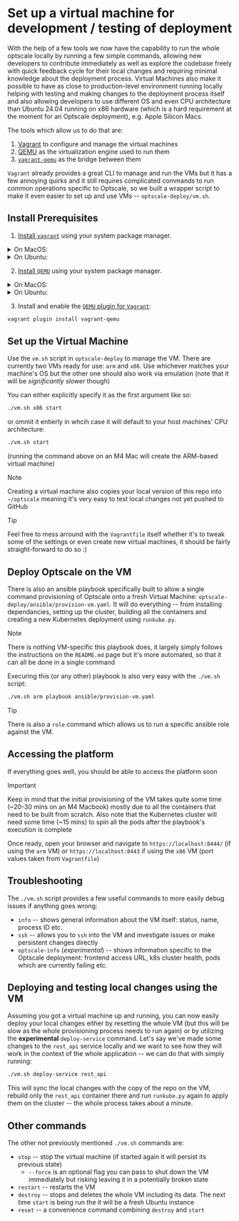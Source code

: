 # Set up a virtual machine for development / testing of deployment

With the help of a few tools we now have the capability to run the whole optscale locally by running a few simple commands,
allowing new developers to contribute immediately as well as explore the codebase freely with quick feedback cycle for their
local changes and requiring minimal knowledge about the deployment process. Virtual Machines also make it possible to have
as close to production-level environment running locally helping with testing and making changes to the deployment process
itself and also allowing developers to use different OS and even CPU architecture than Ubuntu 24.04 running on x86 hardware
(which is a hard requirement at the moment for an Optscale deployment), e.g. Apple Silicon Macs.

The tools which allow us to do that are:

1. [Vagrant](https://developer.hashicorp.com/vagrant/) to configure and manage the virtual machines
2. [QEMU](https://www.qemu.org/) as the virtualization engine used to run them
3. [`vagrant-qemu`](https://github.com/ppggff/vagrant-qemu) as the bridge between them

`Vagrant` already provides a great CLI to manage and run the VMs but it has a few annoying quirks and it still requires
complicated commands to run common operations specific to Optscale, so we built a wrapper script to make it even easier to
set up and use VMs -- `optscale-deploy/vm.sh`.

## Install Prerequisites

1. [Install `vagrant`](https://developer.hashicorp.com/vagrant/install) using your system package manager.
<details><summary>On MacOS:</summary>
  
```sh
brew tap hashicorp/tap
brew install hashicorp/tap/hashicorp-vagrant
```
</details>

<details><summary>On Ubuntu:</summary>

```sh
wget -O - https://apt.releases.hashicorp.com/gpg | sudo gpg --dearmor -o /usr/share/keyrings/hashicorp-archive-keyring.gpg
echo "deb [arch=$(dpkg --print-architecture) signed-by=/usr/share/keyrings/hashicorp-archive-keyring.gpg] https://apt.releases.hashicorp.com $(grep -oP '(?<=UBUNTU_CODENAME=).*' /etc/os-release || lsb_release -cs) main" | sudo tee /etc/apt/sources.list.d/hashicorp.list
sudo apt update && sudo apt install vagrant
```
</details>

2. [Install `QEMU`](https://www.qemu.org/download/) using your system package manager.

<details><summary>On MacOS:</summary>

```sh
brew install qemu
```
</details>

<details><summary>On Ubuntu:</summary>

```sh
apt-get install qemu-system
```
</details>

3. Install and enable the [`QEMU` plugin for `Vagrant`](https://github.com/ppggff/vagrant-qemu):
```sh
vagrant plugin install vagrant-qemu
```

## Set up the Virtual Machine


Use the `vm.sh` script in `optscale-deploy` to manage the VM. There are currently two VMs ready for use: `arm` and `x86`.
Use whichever matches your machine's OS but the other one should also work via emulation (note that it will be
_significantly slower_ though)

You can either explicitly specify it as the first argument like so:

```sh
./vm.sh x86 start
```

or ommit it entierly in whcih case it will default to your host machines' CPU architecture:

```sh
./vm.sh start
```

(running the command above on an M4 Mac will create the ARM-based virtual machine)

> [!NOTE]
> Creating a virtual machine also copies your local version of this repo into `~/optscale` meaning it's very easy to
> test local changes not yet pushed to GitHub

> [!TIP]
> Feel free to mess arround with the `Vagrantfile` itself whether it's to tweak some of the settings or even create new
> virtual machines, it should be fairly straight-forward to do so :)

## Deploy Optscale on the VM

There is also an ansible playbook specifically built to allow a single command provisioning of Optscale onto a fresh Virtual
Machine: `optscale-deploy/ansible/provision-vm.yaml`. It will do everything -- from installing dependancies, setting up the
cluster, building all the containers and creating a new Kubernetes deployment using `runkube.py`.

> [!NOTE]
> There is nothing VM-specific this playbook does, it largely simply follows the instructions on the `README.md` page
> but it's more automated, so that it can all be done in a single command

Execuring this (or any other) playbook is also very easy with the `./vm.sh` script:

```sh
./vm.sh arm playbook ansible/provision-vm.yaml
```

> [!TIP]
> There is also a `role` command which allows us to run a specific ansible role against the VM.


## Accessing the platform

If everything goes well, you should be able to access the platform soon

> [!IMPORTANT]
> Keep in mind that the initial provisioning of the VM takes quite some time (~20-30 mins on an M4 Macbook)
> mostly due to all the containers that need to be built from scratch. Also note that the Kubernetes cluster
> will need some time (~15 mins) to spin all the pods after the playbook's execution is complete

Once ready, open your browser and navigate to `https://localhost:8444/` (if using the `arm` VM) or `https://localhost:8443` if
using the `x86` VM (port values taken from `Vagrantfile`)

## Troubleshooting

The `./vm.sh` script provides a few useful commands to more easily debug issues if anything goes wrong:

* `info` -- shows general information about the VM itself: status, name, process ID etc.
* `ssh` -- allows you to `ssh` into the VM and investigate issues or make persistent changes directly
* `optscale-info` (_experimental_) -- shows information specific to the Optscale deployment: frontend access URL, k8s cluster
  health, pods which are currently failing etc.

## Deploying and testing local changes using the VM

Assuming you got a virtual machine up and running, you can now easily deploy your local changes either by resetting the whole VM
(but this will be slow as the whole provisioning process needs to run again) or by utilizing the **experimental**
`deploy-service` command. Let's say we've made some changes to the `rest_api` service locally and we want to see how they
will work in the context of the whole application -- we can do that with simply running:

```sh
./vm.sh deploy-service rest_api
```

This will sync the local changes with the copy of the repo on the VM, rebuild only the `rest_api` container there and run
`runkube.py` again to apply them on the cluster -- the whole process takes about a minute.


## Other commands

The other not previously mentioned `./vm.sh` commands are:

* `stop` -- stop the virtual machine (if started again it will persist its previous state)
    * `--force` is an optional flag you can pass to shut down the VM immediately but risking
      leaving it in a potentially broken state
* `restart` -- restarts the VM
* `destroy` -- stops and deletes the whole VM including its data. The next time `start` is being run the
  it will be a fresh Ubuntu instance
* `reset` -- a convenience command combining `destroy` and `start`
